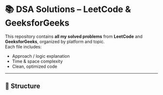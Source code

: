 # 📚 DSA Solutions – LeetCode & GeeksforGeeks

This repository contains **all my solved problems** from **LeetCode** and **GeeksforGeeks**, organized by platform and topic.  
Each file includes:

- Approach / logic explanation
- Time & space complexity
- Clean, optimized code

---

## 📂 Structure

